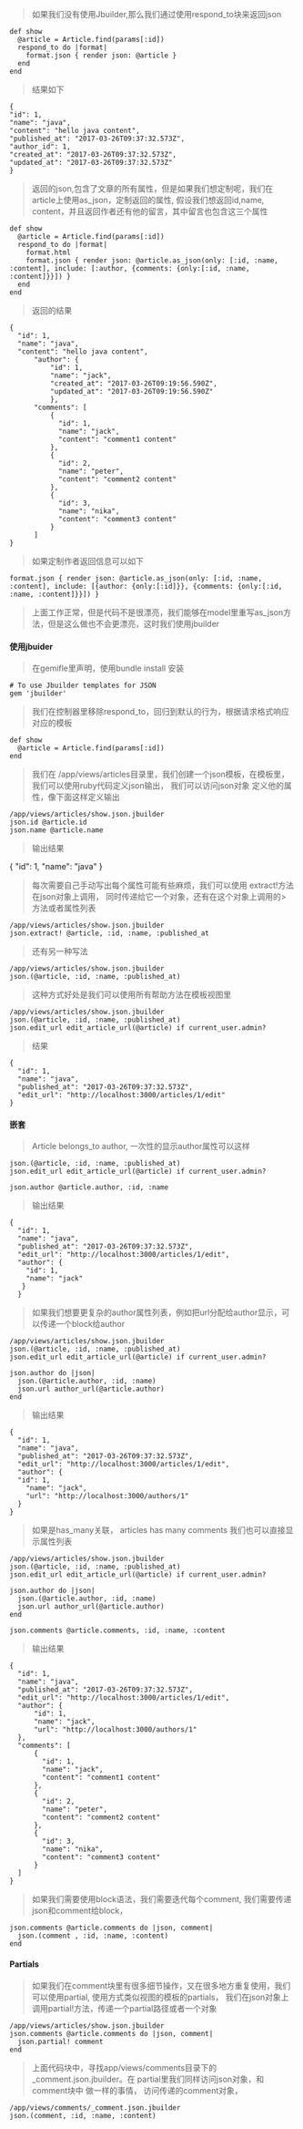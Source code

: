 > 如果我们没有使用Jbuilder,那么我们通过使用respond_to块来返回json

    def show
      @article = Article.find(params[:id])
      respond_to do |format|
        format.json { render json: @article }
      end
    end

> 结果如下

    {
    "id": 1,
    "name": "java",
    "content": "hello java content",
    "published_at": "2017-03-26T09:37:32.573Z",
    "author_id": 1,
    "created_at": "2017-03-26T09:37:32.573Z",
    "updated_at": "2017-03-26T09:37:32.573Z"
    }

> 返回的json,包含了文章的所有属性，但是如果我们想定制呢，我们在article上使用as_json，定制返回的属性, 假设我们想返回id,name,
> content，并且返回作者还有他的留言，其中留言也包含这三个属性

    def show
      @article = Article.find(params[:id])
      respond_to do |format|
        format.html
        format.json { render json: @article.as_json(only: [:id, :name, :content], include: [:author, {comments: {only:[:id, :name, :content]}}]) }
      end
    end

> 返回的结果

    {
      "id": 1,
      "name": "java",
      "content": "hello java content",
          "author": {
              "id": 1,
              "name": "jack",
              "created_at": "2017-03-26T09:19:56.590Z",
              "updated_at": "2017-03-26T09:19:56.590Z"
              },
          "comments": [
              {
                "id": 1,
                "name": "jack",
                "content": "comment1 content"
              },
              {
                "id": 2,
                "name": "peter",
                "content": "comment2 content"
              },
              {
                "id": 3,
                "name": "nika",
                "content": "comment3 content"
              }
          ]
    }

> 如果定制作者返回信息可以如下

    format.json { render json: @article.as_json(only: [:id, :name, :content], include: [{author: {only:[:id]}}, {comments: {only:[:id, :name, :content]}}]) }

> 上面工作正常，但是代码不是很漂亮，我们能够在model里重写as_json方法，但是这么做也不会更漂亮，这时我们使用jbuilder

#### 使用jbuider
> 在gemifle里声明，使用bundle install 安装

    # To use Jbuilder templates for JSON
    gem 'jbuilder'

> 我们在控制器里移除respond_to，回归到默认的行为，根据请求格式响应对应的模板

    def show
      @article = Article.find(params[:id])
    end

> 我们在 /app/views/articles目录里，我们创建一个json模板，在模板里，我们可以使用ruby代码定义json输出， 我们可以访问json对象
> 定义他的属性，像下面这样定义输出

    /app/views/articles/show.json.jbuilder
    json.id @article.id
    json.name @article.name

> 输出结果

  {
    "id": 1,
    "name": "java"
  }

> 每次需要自己手动写出每个属性可能有些麻烦，我们可以使用 extract!方法在json对象上调用， 同时传递给它一个对象，还有在这个对象上调用的> 方法或者属性列表

    /app/views/articles/show.json.jbuilder
    json.extract! @article, :id, :name, :published_at

> 还有另一种写法

    /app/views/articles/show.json.jbuilder
    json.(@article, :id, :name, :published_at)

> 这种方式好处是我们可以使用所有帮助方法在模板视图里

    /app/views/articles/show.json.jbuilder
    json.(@article, :id, :name, :published_at)
    json.edit_url edit_article_url(@article) if current_user.admin?

> 结果

    {
      "id": 1,
      "name": "java",
      "published_at": "2017-03-26T09:37:32.573Z",
      "edit_url": "http://localhost:3000/articles/1/edit"
    }

#### 嵌套

> Article belongs_to author, 一次性的显示author属性可以这样

    json.(@article, :id, :name, :published_at)
    json.edit_url edit_article_url(@article) if current_user.admin?

    json.author @article.author, :id, :name

> 输出结果

    {
      "id": 1,
      "name": "java",
      "published_at": "2017-03-26T09:37:32.573Z",
      "edit_url": "http://localhost:3000/articles/1/edit",
      "author": {
        "id": 1,
        "name": "jack"
       }
      }

> 如果我们想要更复杂的author属性列表，例如把url分配给author显示，可以传递一个block给author

    /app/views/articles/show.json.jbuilder
    json.(@article, :id, :name, :published_at)
    json.edit_url edit_article_url(@article) if current_user.admin?

    json.author do |json|
      json.(@article.author, :id, :name)
      json.url author_url(@article.author)
    end

> 输出结果

    {
      "id": 1,
      "name": "java",
      "published_at": "2017-03-26T09:37:32.573Z",
      "edit_url": "http://localhost:3000/articles/1/edit",
      "author": {
      "id": 1,
        "name": "jack",
        "url": "http://localhost:3000/authors/1"
      }
    }

> 如果是has_many关联， articles has many comments 我们也可以直接显示属性列表
  
    /app/views/articles/show.json.jbuilder
    json.(@article, :id, :name, :published_at)
    json.edit_url edit_article_url(@article) if current_user.admin?

    json.author do |json|
      json.(@article.author, :id, :name)
      json.url author_url(@article.author)
    end

    json.comments @article.comments, :id, :name, :content

> 输出结果

    {
      "id": 1,
      "name": "java",
      "published_at": "2017-03-26T09:37:32.573Z",
      "edit_url": "http://localhost:3000/articles/1/edit",
      "author": {
          "id": 1,
          "name": "jack",
          "url": "http://localhost:3000/authors/1"
      },
      "comments": [
          {
            "id": 1,
            "name": "jack",
            "content": "comment1 content"
          },
          {
            "id": 2,
            "name": "peter",
            "content": "comment2 content"
          },
          {
            "id": 3,
            "name": "nika",
            "content": "comment3 content"
          }
      ]
    }

> 如果我们需要使用block语法，我们需要迭代每个comment, 我们需要传递json和comment给block，

    json.comments @article.comments do |json, comment|
      json.(comment , :id, :name, :content)
    end

#### Partials

> 如果我们在comment块里有很多细节操作，又在很多地方重复使用，我们可以使用partial, 使用方式类似视图的模板的partials，
> 我们在json对象上调用partial!方法，传递一个partial路径或者一个对象 

    /app/views/articles/show.json.jbuilder
    json.comments @article.comments do |json, comment|
      json.partial! comment
    end

> 上面代码块中，寻找app/views/comments目录下的 _comment.json.jbuilder。在 partial里我们同样访问json对象，和comment块中
> 做一样的事情， 访问传递的comment对象， 

    /app/views/comments/_comment.json.jbuilder
    json.(comment, :id, :name, :content)